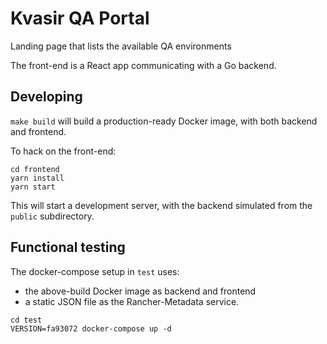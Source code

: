 Kvasir QA Portal
================

Landing page that lists the available QA environments

The front-end is a React app communicating with a Go backend.


## Developing

`make build` will build a production-ready Docker image, with both backend and frontend.

To hack on the front-end:

```
cd frontend
yarn install
yarn start
```

This will start a development server, with the backend simulated from the `public` subdirectory.


## Functional testing

The docker-compose setup in `test` uses:
- the above-build Docker image as backend and frontend
- a static JSON file as the Rancher-Metadata service.

```
cd test
VERSION=fa93072 docker-compose up -d
```

